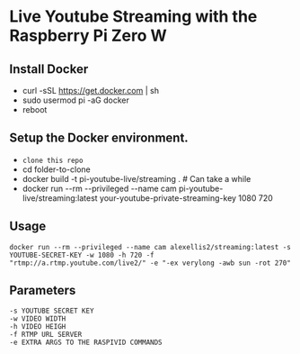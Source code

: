 # Live Youtube Streaming with the Raspberry Pi Zero W

## Install Docker

- curl -sSL https://get.docker.com | sh
- sudo usermod pi -aG docker
- reboot 

## Setup the Docker environment.

- ```clone this repo```
- cd folder-to-clone
- docker build -t pi-youtube-live/streaming . # Can take a while 
- docker run --rm --privileged --name cam pi-youtube-live/streaming:latest your-youtube-private-streaming-key 1080 720

## Usage

```
docker run --rm --privileged --name cam alexellis2/streaming:latest -s YOUTUBE-SECRET-KEY -w 1080 -h 720 -f "rtmp://a.rtmp.youtube.com/live2/" -e "-ex verylong -awb sun -rot 270"
```

## Parameters

```
-s YOUTUBE SECRET KEY 
-w VIDEO WIDTH
-h VIDEO HEIGH
-f RTMP URL SERVER
-e EXTRA ARGS TO THE RASPIVID COMMANDS 
```
